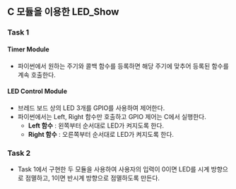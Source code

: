 ## C 모듈을 이용한 LED_Show

### Task 1
#### Timer Module
- 파이썬에서 원하는 주기와 콜백 함수를 등록하면 해당 주기에 맞추어 등록된 함수를 계속 호출한다.
#### LED Control Module
- 브레드 보드 상의 LED 3개를 GPIO를 사용하여 제어한다.
- 파이썬에서는 Left, Right 함수만 호출하고 GPIO 제어는 C에서 실행한다.
  - __Left 함수__ : 왼쪽부터 순서대로 LED가 켜지도록 한다.
  - __Right 함수__ : 오른쪽부터 순서대로 LED가 켜지도록 한다.
  
### Task 2
- Task 1에서 구현한 두 모듈을 사용하여 사용자의 입력이 0이면 LED를 시계 방향으로 점멸하고, 1이면 반시계 방향으로 점멸하도록 만든다.
